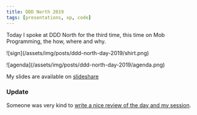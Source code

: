```yaml
---
title: DDD North 2019
tags: [presentations, xp, code]
---
```


Today I spoke at DDD North for the third time, this time on Mob Programming, the how, where and why.

![sign]\(/assets/img/posts/ddd-north-day-2019/shirt.png)

![agenda]\(/assets/img/posts/ddd-north-day-2019/agenda.png)

My slides are available on <a href="https://www.slideshare.net/deejaygraham/married-to-the-mob-programming-134117887">slideshare</a>

### Update

Someone was very kind to [write a nice review of the day and my session](https://mainlywebstuff.wordpress.com/2019/03/02/dddnorth-2019/).
